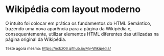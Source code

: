 <h1>Wikipédia com layout moderno</h1>
<p>O intuito foi colocar em prática os fundamentos do HTML Semântico, trazendo uma nova aparência para a página da Wikipédia e, consequentemente, utilizar elementos HTML diferentes das utilizadas na página original da Wikipédia.</p>
<small>Teste agora mesmo: <a href="https://nckz06.github.io/My-Wikipedia/">https://nckz06.github.io/My-Wikipedia/</a></small>
